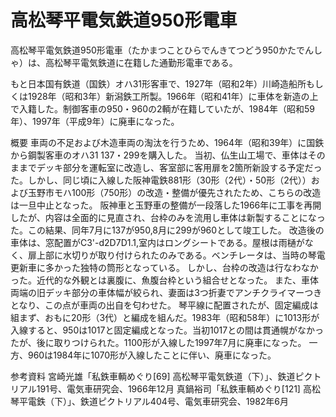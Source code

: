 # 高松琴平電気鉄道950形電車

高松琴平電気鉄道950形電車（たかまつことひらでんきてつどう950かたでんしゃ）は、高松琴平電気鉄道に在籍した通勤形電車である。

もと日本国有鉄道（国鉄）オハ31形客車で、1927年（昭和2年）川崎造船所もしくは1928年（昭和3年）新潟鉄工所製。1966年（昭和41年）に車体を新造の上で入籍した。制御客車の950・960の2輌が在籍していたが、1984年（昭和59年）、1997年（平成9年）に廃車になった。

概要
車両の不足および木造車両の淘汰を行うため、1964年（昭和39年）に国鉄から鋼製客車のオハ31 137・299を購入した。
当初、仏生山工場で、車体はそのままでデッキ部分を運転室に改造し、客室部に客用扉を2箇所新設する予定だった。しかし、同じ頃に入線した阪神電鉄881形（30形（2代）・50形（2代））および玉野市モハ100形（750形）の改造・整備が優先されたため、こちらの改造は一旦中止となった。
阪神車と玉野車の整備が一段落した1966年に工事を再開したが、内容は全面的に見直され、台枠のみを流用し車体は新製することになった。この結果、同年7月に137が950,8月に299が960として竣工した。
改造後の車体は、窓配置がC3'-d2D7D1.1,室内はロングシートである。屋根は雨樋がなく、扉上部に水切りが取り付けられたのみである。ベンチレータは、当時の琴電更新車に多かった独特の筒形となっている。
しかし、台枠の改造は行なわなかった。近代的な外観とは裏腹に、魚腹台枠という組合せとなった。
また、車体両端の旧デッキ部分の車体幅が絞られ、妻面は3つ折妻でアンチクライマーつきとなり、この点が車両の出自を匂わせた。
琴平線に配置されたが、固定編成は組まず、おもに20形（3代）と編成を組んだ。1983年（昭和58年）に1013形が入線すると、950は1017と固定編成となった。当初1017との間は貫通幌がなかったが、後に取りつけられた。1100形が入線した1997年7月に廃車になった。
一方、960は1984年に1070形が入線したことに伴い、廃車になった。

参考資料
宮崎光雄「私鉄車輌めぐり[69] 高松琴平電気鉄道（下）」、鉄道ピクトリアル191号、電気車研究会、1966年12月
真鍋裕司「私鉄車輌めぐり[121] 高松琴平電鉄（下）」、鉄道ピクトリアル404号、電気車研究会、1982年6月